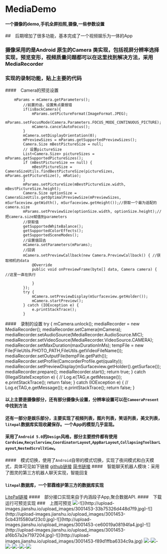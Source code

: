 # MediaDemo
#### 一个摄像的demo,手机全屏拍照,摄像,一些参数设置
##　后期增加了很多功能，基本完成了一个视频娱乐为一体的App
### 摄像采用的是Android 原生的Camera 类实现，包括视屏分辨率选择实现，预览变形，视频质量问题都可以在这里找到解决方法，采用MediaRecorder
### 实现的录制功能，贴上主要的代码
####　Camera的预览设置 

        mParams = mCamera.getParameters();
            //前置的话，设置焦点要报错
            if(isBackCamera){
                mParams.setPictureFormat(ImageFormat.JPEG);
                mParams.setFocusMode(Camera.Parameters.FOCUS_MODE_CONTINUOUS_PICTURE);
                mCamera.cancelAutoFocus();
            }
            mCamera.setDisplayOrientation(0);
            mPreviewSizes = mParams.getSupportedPreviewSizes();
            Camera.Size mBestPictureSize = null;
            // 设置pictureSize
            List<Camera.Size> pictureSizes = mParams.getSupportedPictureSizes();
            if (mBestPictureSize == null) {
                mBestPictureSize = CameraSizeUtils.findBestPictureSize(pictureSizes, mParams.getPictureSize(), mRatio);
            }
            mParams.setPictureSize(mBestPictureSize.width, mBestPictureSize.height);
            Camera.Size optionSize = CameraSizeUtils.getOptimalPreviewSize(mPreviewSizes, mSurfaceview.getWidth(), mSurfaceview.getHeight());//获取一个最为适配的camera.size
            mParams.setPreviewSize(optionSize.width, optionSize.height);//把camera.size赋值到parameters
            //获取值
            getSupportedWhiteBalance();
            getSupportedColorEffects();
            getSupportedSceneModes();
            //设置值回去
            mCamera.setParameters(mParams);
            //回调
            mCamera.setPreviewCallback(new Camera.PreviewCallback() { //获取相机的data
                @Override
                public void onPreviewFrame(byte[] data, Camera camera) {  //这里一直在执行
    
                }
            });
            try {
                mCamera.setPreviewDisplay(mSurfaceview.getHolder());
                mCamera.startPreview();
            } catch (IOException e) {
                e.printStackTrace();
            }
####　录制的设置
        try {
                    mCamera.unlock();
                    mediaRecorder = new MediaRecorder();
                    mediaRecorder.setCamera(mCamera);
                    mediaRecorder.setAudioSource(MediaRecorder.AudioSource.MIC);
                    mediaRecorder.setVideoSource(MediaRecorder.VideoSource.CAMERA);
                    mediaRecorder.setMaxDuration(maxDurationInMs);
                    tempFile = new File(FileUtils.PHOTO_PATH,FileUtils.getVideoFileName());
                    mediaRecorder.setOutputFile(tempFile.getPath());
                    mediaRecorder.setProfile(CamcorderProfile.get(quality));
                    mediaRecorder.setPreviewDisplay(mSurfaceview.getHolder().getSurface());
                    mediaRecorder.prepare();
                    mediaRecorder.start();
                    return true;
                } catch (IllegalStateException e) {
        //            Log.e(TAG,e.getMessage());
                    e.printStackTrace();
                    return false;
                } catch (IOException e) {
        //            Log.e(TAG,e.getMessage());
                    e.printStackTrace();
                    return false;
                }
#### 以上主要是摄像部分，还有部分摄像头设置，分辨率设置可以在`CameeraPresent`中找到方法
#### 还有一部分是娱乐部分，主要实现了视频列表，图片列表，笑话列表，美文列表，`litepal`数据库实现收藏保存。一个App的模型几乎显现。
#### 采用了`Android 5.0`的`Design`风格，部分主要控件都有使用`Cardview`,`Recyclerview`,`CoordinatorLayout`,`AppBarLayout`,`CollapsingToolbarLayout`,`NestedScrollView`。
####　模式切换，使用了`Android`自带的模式切换，实现了夜间模式和白天模式，具体可见如下链接
[github链接](https://github.com/yukunkun/DayAndNight)
[简书链接](http://www.jianshu.com/p/f1c09e483b11)
####　智能聊天机器人模块：采用了图灵的第三方机器人聊天实现，智能回复
#### `litepal`数据库，一个郭霖维护第三方的数据库实现
[LitePal链接](https://github.com/LitePalFramework/LitePal)
####　部分接口实现来自于内涵段子App,聚合数据API.
####　下载运行可预览实现
###　上图可预览
![](http://upload-images.jianshu.io/upload_images/3001453-3a30ffd6b470dee7.jpg?)-![](http://upload-images.jianshu.io/upload_images/3001453-33b75326d448d7f9.jpg)-![](http://upload-images.jianshu.io/upload_images/3001453-5cb4315580af23c0.jpg)-![](http://upload-images.jianshu.io/upload_images/3001453-ce60019a08194fa4.jpg)-![](http://upload-images.jianshu.io/upload_images/3001453-a16b57a2e7197204.jpg)-![](http://upload-images.jianshu.io/upload_images/3001453-f89d1ffba6334c9a.jpg)
![](http://upload-images.jianshu.io/upload_images/3001453-17324ab400e72645.jpg)-![](http://upload-images.jianshu.io/upload_images/3001453-73cb4eb040476ea4.jpg)-![](http://upload-images.jianshu.io/upload_images/3001453-144428a649f48d44.jpg)-![](http://upload-images.jianshu.io/upload_images/3001453-c8d01c3518cdf204.jpg)-![](http://upload-images.jianshu.io/upload_images/3001453-5b8a7bfd73a53f7a.jpg)-![](http://upload-images.jianshu.io/upload_images/3001453-77068ddf42e34b9e.jpg)













































